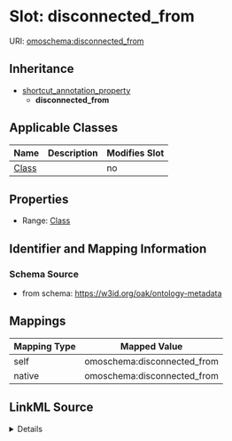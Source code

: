 

# Slot: disconnected_from



URI: [omoschema:disconnected_from](https://w3id.org/oak/ontology-metadata/disconnected_from)




## Inheritance

* [shortcut_annotation_property](shortcut_annotation_property.md)
    * **disconnected_from**






## Applicable Classes

| Name | Description | Modifies Slot |
| --- | --- | --- |
| [Class](Class.md) |  |  no  |







## Properties

* Range: [Class](Class.md)





## Identifier and Mapping Information







### Schema Source


* from schema: https://w3id.org/oak/ontology-metadata




## Mappings

| Mapping Type | Mapped Value |
| ---  | ---  |
| self | omoschema:disconnected_from |
| native | omoschema:disconnected_from |




## LinkML Source

<details>
```yaml
name: disconnected_from
from_schema: https://w3id.org/oak/ontology-metadata
rank: 1000
is_a: shortcut_annotation_property
alias: disconnected_from
domain_of:
- Class
range: Class

```
</details>